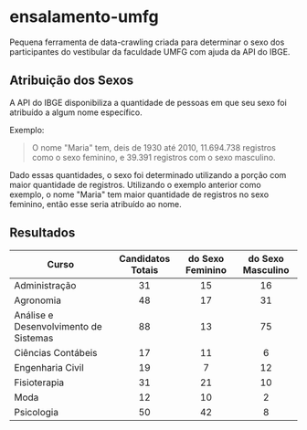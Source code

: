 # ensalamento-umfg

Pequena ferramenta de data-crawling criada para determinar o sexo dos participantes do vestibular da faculdade UMFG com ajuda da API do IBGE.

## Atribuição dos Sexos

A API do IBGE disponibiliza a quantidade de pessoas em que seu sexo foi atribuído a algum nome específico.

Exemplo:
> O nome "Maria" tem, deis de 1930 até 2010, 11.694.738 registros como o sexo feminino, e 39.391 registros com o sexo masculino.

Dado essas quantidades, o sexo foi determinado utilizando a porção com maior quantidade de registros. Utilizando o exemplo anterior como exemplo,
o nome "Maria" tem maior quantidade de registros no sexo feminino, então esse seria atribuído ao nome.

## Resultados

| Curso | Candidatos Totais | do Sexo Feminino | do Sexo Masculino |
|-------|:-----------------:|:----------------:|:-----------------:|
| Administração | 31 | 15 | 16 |
| Agronomia | 48 | 17 | 31 |
| Análise e Desenvolvimento de Sistemas | 88 | 13 | 75 |
| Ciências Contábeis | 17 | 11 | 6 |
| Engenharia Civil | 19 | 7 | 12 |
| Fisioterapia | 31 | 21 | 10 |
| Moda | 12 | 10 | 2 |
| Psicologia | 50 | 42 | 8 |
